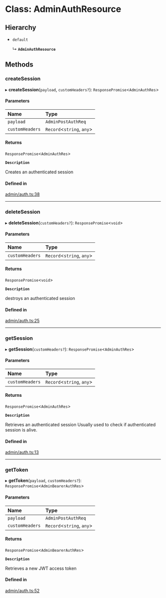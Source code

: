 # Class: AdminAuthResource

## Hierarchy

- `default`

  ↳ **`AdminAuthResource`**

## Methods

### createSession

▸ **createSession**(`payload`, `customHeaders?`): `ResponsePromise`<`AdminAuthRes`\>

#### Parameters

| Name | Type |
| :------ | :------ |
| `payload` | `AdminPostAuthReq` |
| `customHeaders` | `Record`<`string`, `any`\> |

#### Returns

`ResponsePromise`<`AdminAuthRes`\>

**`Description`**

Creates an authenticated session

#### Defined in

[admin/auth.ts:38](https://github.com/medusajs/medusa/blob/418ff2a33/packages/medusa-js/src/resources/admin/auth.ts#L38)

___

### deleteSession

▸ **deleteSession**(`customHeaders?`): `ResponsePromise`<`void`\>

#### Parameters

| Name | Type |
| :------ | :------ |
| `customHeaders` | `Record`<`string`, `any`\> |

#### Returns

`ResponsePromise`<`void`\>

**`Description`**

destroys an authenticated session

#### Defined in

[admin/auth.ts:25](https://github.com/medusajs/medusa/blob/418ff2a33/packages/medusa-js/src/resources/admin/auth.ts#L25)

___

### getSession

▸ **getSession**(`customHeaders?`): `ResponsePromise`<`AdminAuthRes`\>

#### Parameters

| Name | Type |
| :------ | :------ |
| `customHeaders` | `Record`<`string`, `any`\> |

#### Returns

`ResponsePromise`<`AdminAuthRes`\>

**`Description`**

Retrieves an authenticated session
Usually used to check if authenticated session is alive.

#### Defined in

[admin/auth.ts:13](https://github.com/medusajs/medusa/blob/418ff2a33/packages/medusa-js/src/resources/admin/auth.ts#L13)

___

### getToken

▸ **getToken**(`payload`, `customHeaders?`): `ResponsePromise`<`AdminBearerAuthRes`\>

#### Parameters

| Name | Type |
| :------ | :------ |
| `payload` | `AdminPostAuthReq` |
| `customHeaders` | `Record`<`string`, `any`\> |

#### Returns

`ResponsePromise`<`AdminBearerAuthRes`\>

**`Description`**

Retrieves a new JWT access token

#### Defined in

[admin/auth.ts:52](https://github.com/medusajs/medusa/blob/418ff2a33/packages/medusa-js/src/resources/admin/auth.ts#L52)
